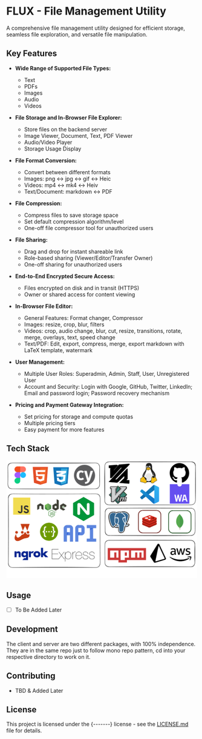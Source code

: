 # FLUX - File Management Utility

A comprehensive file management utility designed for efficient storage, seamless file exploration, and versatile file manipulation.

## Key Features

- **Wide Range of Supported File Types:**
  - Text
  - PDFs
  - Images
  - Audio
  - Videos

- **File Storage and In-Browser File Explorer:**
  - Store files on the backend server
  - Image Viewer, Document, Text, PDF Viewer
  - Audio/Video Player
  - Storage Usage Display

- **File Format Conversion:**
  - Convert between different formats
  - Images: png ↔ jpg ↔ gif ↔ Heic
  - Videos: mp4 ↔ mk4 ↔ Heiv
  - Text/Document: markdown ↔ PDF

- **File Compression:**
  - Compress files to save storage space
  - Set default compression algorithm/level
  - One-off file compressor tool for unauthorized users

- **File Sharing:**
  - Drag and drop for instant shareable link
  - Role-based sharing (Viewer/Editor/Transfer Owner)
  - One-off sharing for unauthorized users

- **End-to-End Encrypted Secure Access:**
  - Files encrypted on disk and in transit (HTTPS)
  - Owner or shared access for content viewing

- **In-Browser File Editor:**
  - General Features: Format changer, Compressor
  - Images: resize, crop, blur, filters
  - Videos: crop, audio change, blur, cut, resize, transitions, rotate, merge, overlays, text, speed change
  - Text/PDF: Edit, export, compress, merge, export markdown with LaTeX template, watermark

- **User Management:**
  - Multiple User Roles: Superadmin, Admin, Staff, User, Unregistered User
  - Account and Security: Login with Google, GitHub, Twitter, LinkedIn; Email and password login; Password recovery mechanism

- **Pricing and Payment Gateway Integration:**
  - Set pricing for storage and compute quotas
  - Multiple pricing tiers
  - Easy payment for more features

## Tech Stack

![tech_stack.png](./docs/tech_stack.png)

## Usage

- [ ] To Be Added Later

## Development

The client and server are two different packages, with 100% independence.
They are in the same repo just to follow mono repo pattern,
cd into your respective directory to work on it.

## Contributing

- TBD & Added Later

## License

This project is licensed under the {-------} license - see the [LICENSE.md](LICENSE.md) file for details.